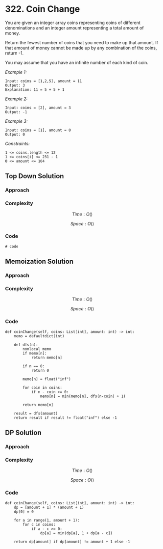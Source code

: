 # 322. Coin Change
You are given an integer array coins representing coins of different denominations and an integer amount representing a total amount of money.

Return the fewest number of coins that you need to make up that amount. If that amount of money cannot be made up by any combination of the coins, return -1.

You may assume that you have an infinite number of each kind of coin.

*Example 1:*

```
Input: coins = [1,2,5], amount = 11
Output: 3
Explanation: 11 = 5 + 5 + 1
```

*Example 2:*

```
Input: coins = [2], amount = 3
Output: -1
```

*Example 3:*

```
Input: coins = [1], amount = 0
Output: 0
```

*Constraints:*

```
1 <= coins.length <= 12
1 <= coins[i] <= 231 - 1
0 <= amount <= 104
```

## Top Down Solution

### Approach
<!-- Describe your approach to solving the problem. -->

### Complexity
$$Time: O()$$

$$Space: O()$$

### Code
```
# code
```

## Memoization Solution

### Approach
<!-- Describe your approach to solving the problem. -->

### Complexity
$$Time: O()$$

$$Space: O()$$

### Code
```
def coinChange(self, coins: List[int], amount: int) -> int:        
    memo = defaultdict(int)

    def dfs(n):
        nonlocal memo
        if memo[n]:
            return memo[n]

        if n == 0:
            return 0

        memo[n] = float("inf")

        for coin in coins:
            if n - coin >= 0:
                memo[n] = min(memo[n], dfs(n-coin) + 1)

        return memo[n]

    result = dfs(amount)
    return result if result != float("inf") else -1
```

## DP Solution

### Approach
<!-- Describe your approach to solving the problem. -->

### Complexity
$$Time: O()$$

$$Space: O()$$

### Code
```
def coinChange(self, coins: List[int], amount: int) -> int:        
    dp = [amount + 1] * (amount + 1)
    dp[0] = 0

    for a in range(1, amount + 1):
        for c in coins:
            if a - c >= 0:
                dp[a] = min(dp[a], 1 + dp[a - c])

    return dp[amount] if dp[amount] != amount + 1 else -1
```